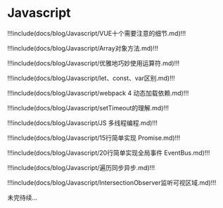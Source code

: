 # Javascript

!!!include(docs/blog/Javascript/VUE十个需要注意的细节.md)!!!

!!!include(docs/blog/Javascript/Array对象方法.md)!!!

!!!include(docs/blog/Javascript/优雅地巧妙使用运算符.md)!!!

!!!include(docs/blog/Javascript/let、const、var区别.md)!!!

!!!include(docs/blog/Javascript/webpack 4 动态加载依赖.md)!!!

!!!include(docs/blog/Javascript/setTimeout的理解.md)!!!

!!!include(docs/blog/Javascript/JS 多线程编程.md)!!!

!!!include(docs/blog/Javascript/15行简单实现 Promise.md)!!!

!!!include(docs/blog/Javascript/20行简单实现全局事件 EventBus.md)!!!

!!!include(docs/blog/Javascript/遍历同步异步.md)!!!

!!!include(docs/blog/Javascript/IntersectionObserver监听可视区域.md)!!!


未完待续...
